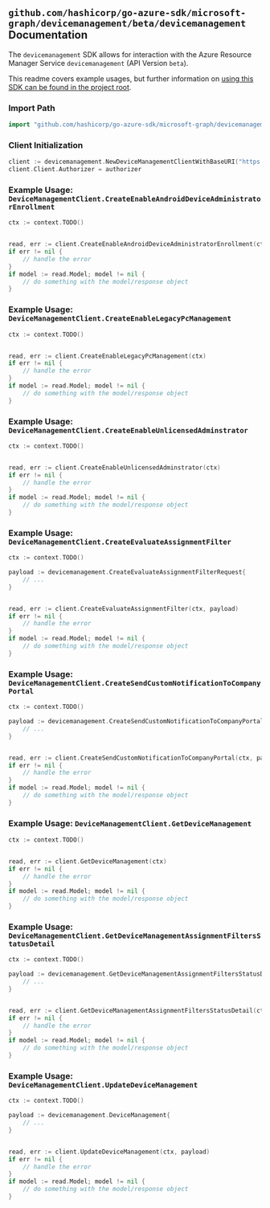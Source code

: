 
## `github.com/hashicorp/go-azure-sdk/microsoft-graph/devicemanagement/beta/devicemanagement` Documentation

The `devicemanagement` SDK allows for interaction with the Azure Resource Manager Service `devicemanagement` (API Version `beta`).

This readme covers example usages, but further information on [using this SDK can be found in the project root](https://github.com/hashicorp/go-azure-sdk/tree/main/docs).

### Import Path

```go
import "github.com/hashicorp/go-azure-sdk/microsoft-graph/devicemanagement/beta/devicemanagement"
```


### Client Initialization

```go
client := devicemanagement.NewDeviceManagementClientWithBaseURI("https://management.azure.com")
client.Client.Authorizer = authorizer
```


### Example Usage: `DeviceManagementClient.CreateEnableAndroidDeviceAdministratorEnrollment`

```go
ctx := context.TODO()


read, err := client.CreateEnableAndroidDeviceAdministratorEnrollment(ctx)
if err != nil {
	// handle the error
}
if model := read.Model; model != nil {
	// do something with the model/response object
}
```


### Example Usage: `DeviceManagementClient.CreateEnableLegacyPcManagement`

```go
ctx := context.TODO()


read, err := client.CreateEnableLegacyPcManagement(ctx)
if err != nil {
	// handle the error
}
if model := read.Model; model != nil {
	// do something with the model/response object
}
```


### Example Usage: `DeviceManagementClient.CreateEnableUnlicensedAdminstrator`

```go
ctx := context.TODO()


read, err := client.CreateEnableUnlicensedAdminstrator(ctx)
if err != nil {
	// handle the error
}
if model := read.Model; model != nil {
	// do something with the model/response object
}
```


### Example Usage: `DeviceManagementClient.CreateEvaluateAssignmentFilter`

```go
ctx := context.TODO()

payload := devicemanagement.CreateEvaluateAssignmentFilterRequest{
	// ...
}


read, err := client.CreateEvaluateAssignmentFilter(ctx, payload)
if err != nil {
	// handle the error
}
if model := read.Model; model != nil {
	// do something with the model/response object
}
```


### Example Usage: `DeviceManagementClient.CreateSendCustomNotificationToCompanyPortal`

```go
ctx := context.TODO()

payload := devicemanagement.CreateSendCustomNotificationToCompanyPortalRequest{
	// ...
}


read, err := client.CreateSendCustomNotificationToCompanyPortal(ctx, payload)
if err != nil {
	// handle the error
}
if model := read.Model; model != nil {
	// do something with the model/response object
}
```


### Example Usage: `DeviceManagementClient.GetDeviceManagement`

```go
ctx := context.TODO()


read, err := client.GetDeviceManagement(ctx)
if err != nil {
	// handle the error
}
if model := read.Model; model != nil {
	// do something with the model/response object
}
```


### Example Usage: `DeviceManagementClient.GetDeviceManagementAssignmentFiltersStatusDetail`

```go
ctx := context.TODO()

payload := devicemanagement.GetDeviceManagementAssignmentFiltersStatusDetailRequest{
	// ...
}


read, err := client.GetDeviceManagementAssignmentFiltersStatusDetail(ctx, payload)
if err != nil {
	// handle the error
}
if model := read.Model; model != nil {
	// do something with the model/response object
}
```


### Example Usage: `DeviceManagementClient.UpdateDeviceManagement`

```go
ctx := context.TODO()

payload := devicemanagement.DeviceManagement{
	// ...
}


read, err := client.UpdateDeviceManagement(ctx, payload)
if err != nil {
	// handle the error
}
if model := read.Model; model != nil {
	// do something with the model/response object
}
```
